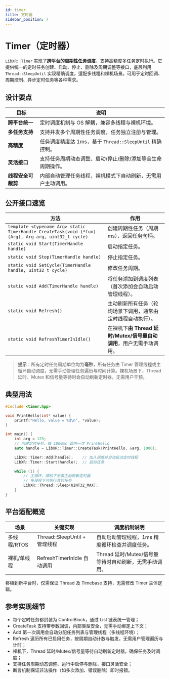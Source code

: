 ```yaml
---
id: timer
title: 定时器
sidebar_position: 7
---
```


# Timer（定时器）

`LibXR::Timer` 实现了**跨平台的周期性任务调度**，支持高精度多任务定时执行。它提供统一的定时任务创建、启动、停止、删除及周期调整等接口，底层利用 `Thread::SleepUntil` 实现精确调度，适配多线程和裸机场景。可用于定时回调、周期控制、异步定时任务等各种需求。

## 设计要点

| 目标          | 说明                                        |
| ----------- | ----------------------------------------- |
| **跨平台统一**   | 定时调度机制与 OS 解耦，兼容多线程与裸机环境。                 |
| **多任务支持**   | 支持并发多个周期性任务调度，任务独立注册与管理。                  |
| **高精度**     | 任务调度精度达 1ms，基于 `Thread::SleepUntil` 精确控制。 |
| **灵活接口**    | 支持任务周期动态调整、启动/停止/删除/添加等全生命周期操作。           |
| **线程安全可裁剪** | 内部自动管理任务线程，裸机模式下自动刷新，无需用户主动调用。            |

## 公开接口速览

| 方法                                                                                                 | 作用                                          |
| -------------------------------------------------------------------------------------------------- | ------------------------------------------- |
| `template <typename Arg> static TimerHandle CreateTask(void (*fun)(Arg), Arg arg, uint32_t cycle)` | 创建周期性任务（周期 ms），返回任务句柄。                      |
| `static void Start(TimerHandle handle)`                                                            | 启动指定任务。                                     |
| `static void Stop(TimerHandle handle)`                                                             | 停止指定任务。                                     |
| `static void SetCycle(TimerHandle handle, uint32_t cycle)`                                         | 修改任务周期。                                     |
| `static void Add(TimerHandle handle)`                                                              | 将任务添加到调度列表（首次添加会自动启动管理线程）。                  |
| `static void Refresh()`                                                                            | 主动刷新所有任务（轮询场景下调用，通常由定时线程自动执行）。              |
| `static void RefreshTimerInIdle()`                                                                 | 在裸机下**由 Thread 延时/Mutex/信号量自动调用**，用户无需手动调用。 |

> **提示**：所有定时任务周期单位均为**毫秒**，所有任务由 Timer 管理线程或主循环自动调度，无需手动管理任务遍历与时间计算。裸机场景下，Thread 延时、Mutex 和信号量等待时会自动刷新定时器，无需用户干预。

## 典型用法

```cpp
#include <timer.hpp>

void PrintHello(int* value) {
    printf("Hello, value = %d\n", *value);
}

int main() {
    int arg = 123;
    // 创建定时任务，每 1000ms 调用一次 PrintHello
    auto handle = LibXR::Timer::CreateTask(PrintHello, &arg, 1000);

    LibXR::Timer::Add(handle);    // 加入调度并自动启动定时线程
    LibXR::Timer::Start(handle);  // 启动任务

    while (1) {
        // 主循环，裸机下无需主动刷新定时器
        // 多线程下可执行其它任务
        LibXR::Thread::Sleep(UINT32_MAX);
    }
}
```

## 平台适配概览

| 场景       | 关键实现                      | 调度机制说明                             |
| -------- | ------------------------- | ---------------------------------- |
| 多线程/RTOS | Thread::SleepUntil + 管理线程 | 自动启动管理线程，1ms 精度循环检查并调度任务。          |
| 裸机/单线程   | RefreshTimerInIdle 自动调用   | Thread 延时/Mutex/信号量等待时自动刷新，无需手动调用。 |

移植到新平台时，仅需保证 Thread 及 Timebase 支持，无需修改 Timer 主体逻辑。

## 参考实现细节

* 每个定时任务都封装为 ControlBlock，通过 List 链表统一管理；
* CreateTask 支持带参数回调，内部类型安全，无需手动绑定上下文；
* Add 第一次调用会自动分配任务列表与管理线程（多线程环境）；
* Refresh 遍历所有已启用任务，按周期自动计数与触发，无需用户管理遍历与计时；
* 裸机下，Thread 延时/Mutex/信号量等待自动刷新定时器，确保任务及时调度；
* 支持任务周期动态调整、运行中启停与删除，接口灵活安全；
* 断言机制保证非法操作（如多次添加、错误删除）即时报错。
